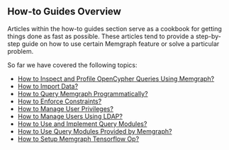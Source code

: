 ## How-to Guides Overview

Articles within the how-to guides section serve as a cookbook for getting
things done as fast as possible. These articles tend to provide a step-by-step
guide on how to use certain Memgraph feature or solve a particular problem.

So far we have covered the following topics:

  * [How to Inspect and Profile OpenCypher Queries Using Memgraph?](explain-profile.md)
  * [How to Import Data?](import-data.md)
  * [How to Query Memgraph Programmatically?](query-memgraph-programmatically.md)
  * [How to Enforce Constraints?](enforce-constraints.md)
  * [How to Manage User Privileges?](manage-user-privileges.md)
  * [How to Manage Users Using LDAP?](manage-users-using-ldap.md)
  * [How to Use and Implement Query Modules?](use-and-implement-query-modules.md)
  * [How to Use Query Modules Provided by Memgraph?](use-query-modules-provided-by-memgraph.md)
  * [How to Setup Memgraph Tensorflow Op?](tensorflow-setup.md)
